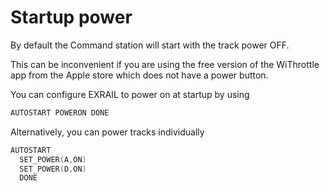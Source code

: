 # Startup power

By default the Command station will start with the track power OFF.

This can be inconvenient if you are using the free version of the WiThrottle app from the Apple store which does not have a power button.

You can configure EXRAIL to power on at startup by using

```cpp
AUTOSTART POWERON DONE
```

Alternatively, you can power tracks individually

```cpp
AUTOSTART
  SET_POWER(A,ON)
  SET_POWER(D,ON)
  DONE
```
